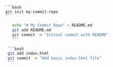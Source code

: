       ```bash
      git init my-commit-repo
      ```
 ```bash
      echo "# My Commit Repo" > README.md
      git add README.md
      git commit -m "Initial commit with README"
      ```

    ```bash
    git add index.html
    git commit -m "Add basic index.html file"
    ```
